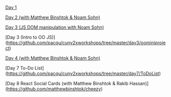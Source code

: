 [Day 1](https://github.com/pacqu/pacqu.github.io)

[Day 2 (with Matthew Binshtok & Noam Sohn)](https://github.com/matthewbinshtok/webdemo)

[Day 3 (JS DOM manipulation with Noam Sohn)](https://github.com/pacqu/CUNY2xAssignment3)

[Day 3 (Intro to OO JS)] (https://github.com/pacqu/cuny2xworkshops/tree/master/day3/oominiproject)

[Day 4 (with Matthew Binshtok & Noam Sohn)](https://github.com/pacqu/jukejukebox)

[Day 7 To-Do List] (https://github.com/pacqu/cuny2xworkshops/tree/master/day7/ToDoList)

[Day 8 React Social Cards (with Matthew Binshtok & Rakib Hassan)] (https://github.com/matthewbinshtok/cheezy) 
